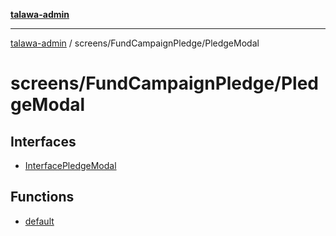 [**talawa-admin**](../../../README.md)

***

[talawa-admin](../../../modules.md) / screens/FundCampaignPledge/PledgeModal

# screens/FundCampaignPledge/PledgeModal

## Interfaces

- [InterfacePledgeModal](interfaces/InterfacePledgeModal.md)

## Functions

- [default](functions/default.md)
